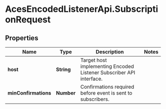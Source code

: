 # AcesEncodedListenerApi.SubscriptionRequest

## Properties
Name | Type | Description | Notes
------------ | ------------- | ------------- | -------------
**host** | **String** | Target host implementing Encoded Listener Subscriber API interface. | 
**minConfirmations** | **Number** | Confirmations required before event is sent to subscribers. | 


